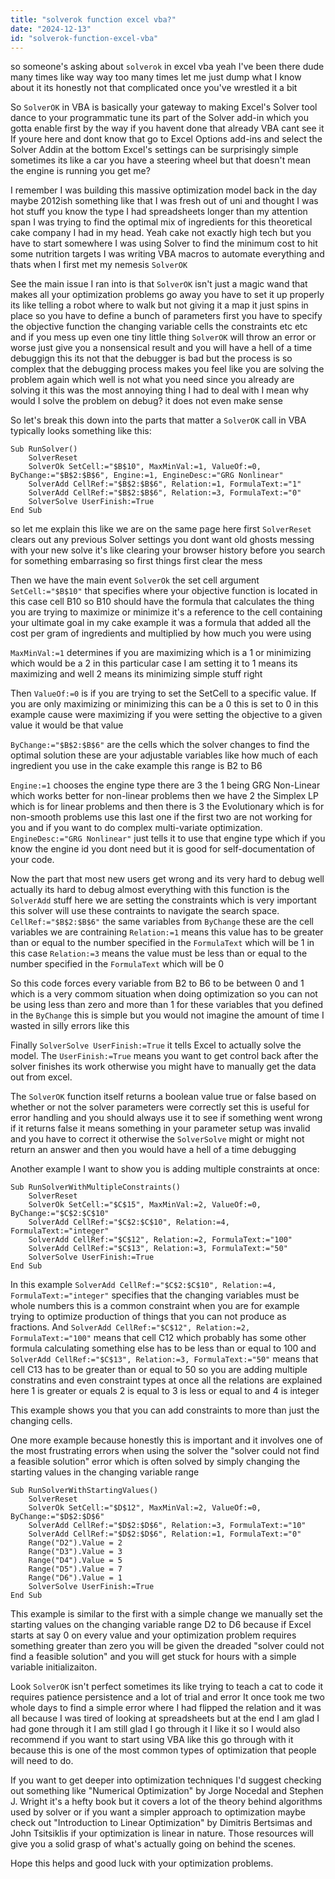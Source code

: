 ```yaml
---
title: "solverok function excel vba?"
date: "2024-12-13"
id: "solverok-function-excel-vba"
---
```


 so someone's asking about `solverok` in excel vba yeah I've been there dude many times like way way too many times let me just dump what I know about it its honestly not that complicated once you've wrestled it a bit

So `SolverOK` in VBA is basically your gateway to making Excel's Solver tool dance to your programmatic tune its part of the Solver add-in which you gotta enable first by the way if you havent done that already VBA cant see it If youre here and dont know that go to Excel Options add-ins and select the Solver Addin at the bottom Excel's settings can be surprisingly simple sometimes its like a car you have a steering wheel but that doesn't mean the engine is running you get me?

I remember I was building this massive optimization model back in the day maybe 2012ish something like that I was fresh out of uni and thought I was hot stuff you know the type I had spreadsheets longer than my attention span I was trying to find the optimal mix of ingredients for this theoretical cake company I had in my head. Yeah cake not exactly high tech but you have to start somewhere I was using Solver to find the minimum cost to hit some nutrition targets I was writing VBA macros to automate everything and thats when I first met my nemesis `SolverOK`

See the main issue I ran into is that `SolverOK` isn't just a magic wand that makes all your optimization problems go away you have to set it up properly its like telling a robot where to walk but not giving it a map it just spins in place so you have to define a bunch of parameters first you have to specify the objective function the changing variable cells the constraints etc etc and if you mess up even one tiny little thing `SolverOK` will throw an error or worse just give you a nonsensical result and you will have a hell of a time debuggign this its not that the debugger is bad but the process is so complex that the debugging process makes you feel like you are solving the problem again which well is not what you need since you already are solving it this was the most annoying thing I had to deal with I mean why would I solve the problem on debug? it does not even make sense

So let's break this down into the parts that matter a `SolverOK` call in VBA typically looks something like this:

```vba
Sub RunSolver()
    SolverReset
    SolverOk SetCell:="$B$10", MaxMinVal:=1, ValueOf:=0, ByChange:="$B$2:$B$6", Engine:=1, EngineDesc:="GRG Nonlinear"
    SolverAdd CellRef:="$B$2:$B$6", Relation:=1, FormulaText:="1"
    SolverAdd CellRef:="$B$2:$B$6", Relation:=3, FormulaText:="0"
    SolverSolve UserFinish:=True
End Sub
```

so let me explain this like we are on the same page here first `SolverReset` clears out any previous Solver settings you dont want old ghosts messing with your new solve it's like clearing your browser history before you search for something embarrasing so first things first clear the mess

Then we have the main event `SolverOk` the set cell argument `SetCell:="$B$10"` that specifies where your objective function is located in this case cell B10 so B10 should have the formula that calculates the thing you are trying to maximize or minimize it's a reference to the cell containing your ultimate goal in my cake example it was a formula that added all the cost per gram of ingredients and multiplied by how much you were using

`MaxMinVal:=1` determines if you are maximizing which is a 1 or minimizing which would be a 2 in this particular case I am setting it to 1 means its maximizing and well 2 means its minimizing simple stuff right

Then `ValueOf:=0` is if you are trying to set the SetCell to a specific value. If you are only maximizing or minimizing this can be a 0 this is set to 0 in this example cause were maximizing if you were setting the objective to a given value it would be that value

`ByChange:="$B$2:$B$6"` are the cells which the solver changes to find the optimal solution these are your adjustable variables like how much of each ingredient you use in the cake example this range is B2 to B6

`Engine:=1` chooses the engine type there are 3 the 1 being GRG Non-Linear which works better for non-linear problems then we have 2 the Simplex LP which is for linear problems and then there is 3 the Evolutionary which is for non-smooth problems use this last one if the first two are not working for you and if you want to do complex multi-variate optimization. `EngineDesc:="GRG Nonlinear"` just tells it to use that engine type which if you know the engine id you dont need but it is good for self-documentation of your code.

Now the part that most new users get wrong and its very hard to debug well actually its hard to debug almost everything with this function is the `SolverAdd` stuff here we are setting the constraints which is very important this solver will use these contraints to navigate the search space. `CellRef:="$B$2:$B$6"` the same variables from `ByChange` these are the cell variables we are contraining `Relation:=1` means this value has to be greater than or equal to the number specified in the `FormulaText` which will be 1 in this case `Relation:=3` means the value must be less than or equal to the number specified in the `FormulaText` which will be 0

So this code forces every variable from B2 to B6 to be between 0 and 1 which is a very commom situation when doing optimization so you can not be using less than zero and more than 1 for these variables that you defined in the `ByChange` this is simple but you would not imagine the amount of time I wasted in silly errors like this

Finally `SolverSolve UserFinish:=True` it tells Excel to actually solve the model. The `UserFinish:=True` means you want to get control back after the solver finishes its work otherwise you might have to manually get the data out from excel.

The `SolverOK` function itself returns a boolean value true or false based on whether or not the solver parameters were correctly set this is useful for error handling and you should always use it to see if something went wrong if it returns false it means something in your parameter setup was invalid and you have to correct it otherwise the `SolverSolve` might or might not return an answer and then you would have a hell of a time debugging

Another example I want to show you is adding multiple constraints at once:

```vba
Sub RunSolverWithMultipleConstraints()
    SolverReset
    SolverOk SetCell:="$C$15", MaxMinVal:=2, ValueOf:=0, ByChange:="$C$2:$C$10"
    SolverAdd CellRef:="$C$2:$C$10", Relation:=4, FormulaText:="integer"
    SolverAdd CellRef:="$C$12", Relation:=2, FormulaText:="100"
    SolverAdd CellRef:="$C$13", Relation:=3, FormulaText:="50"
    SolverSolve UserFinish:=True
End Sub
```

In this example `SolverAdd CellRef:="$C$2:$C$10", Relation:=4, FormulaText:="integer"` specifies that the changing variables must be whole numbers this is a common constraint when you are for example trying to optimize production of things that you can not produce as fractions. And `SolverAdd CellRef:="$C$12", Relation:=2, FormulaText:="100"` means that cell C12 which probably has some other formula calculating something else has to be less than or equal to 100 and `SolverAdd CellRef:="$C$13", Relation:=3, FormulaText:="50"` means that cell C13 has to be greater than or equal to 50 so you are adding multiple constratins and even constraint types at once all the relations are explained here 1 is greater or equals 2 is equal to 3 is less or equal to and 4 is integer

This example shows you that you can add constraints to more than just the changing cells.

One more example because honestly this is important and it involves one of the most frustrating errors when using the solver the "solver could not find a feasible solution" error which is often solved by simply changing the starting values in the changing variable range

```vba
Sub RunSolverWithStartingValues()
    SolverReset
    SolverOk SetCell:="$D$12", MaxMinVal:=2, ValueOf:=0, ByChange:="$D$2:$D$6"
    SolverAdd CellRef:="$D$2:$D$6", Relation:=3, FormulaText:="10"
    SolverAdd CellRef:="$D$2:$D$6", Relation:=1, FormulaText:="0"
    Range("D2").Value = 2
    Range("D3").Value = 3
    Range("D4").Value = 5
    Range("D5").Value = 7
    Range("D6").Value = 1
    SolverSolve UserFinish:=True
End Sub
```

This example is similar to the first with a simple change we manually set the starting values on the changing variable range D2 to D6 because if Excel starts at say 0 on every value and your optimization problem requires something greater than zero you will be given the dreaded "solver could not find a feasible solution" and you will get stuck for hours with a simple variable initializaiton.

Look `SolverOK` isn't perfect sometimes its like trying to teach a cat to code it requires patience persistence and a lot of trial and error It once took me two whole days to find a simple error where I had flipped the relation and it was all because I was tired of looking at spreadsheets but at the end I am glad I had gone through it I am still glad I go through it I like it so I would also recommend if you want to start using VBA like this go through with it because this is one of the most common types of optimization that people will need to do.

If you want to get deeper into optimization techniques I'd suggest checking out something like "Numerical Optimization" by Jorge Nocedal and Stephen J. Wright it's a hefty book but it covers a lot of the theory behind algorithms used by solver or if you want a simpler approach to optimization maybe check out "Introduction to Linear Optimization" by Dimitris Bertsimas and John Tsitsiklis if your optimization is linear in nature. Those resources will give you a solid grasp of what's actually going on behind the scenes.

Hope this helps and good luck with your optimization problems.
